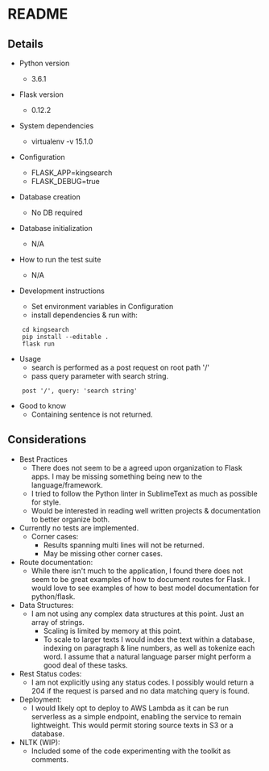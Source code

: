 # README

## Details

* Python version
    - 3.6.1

* Flask version
    - 0.12.2

* System dependencies
    - virtualenv -v 15.1.0

* Configuration
    - FLASK_APP=kingsearch
    - FLASK_DEBUG=true

* Database creation
    - No DB required

* Database initialization
    - N/A

* How to run the test suite
    - N/A

* Development instructions
    - Set environment variables in Configuration
    - install dependencies & run with:
```
    cd kingsearch
    pip install --editable .
    flask run
```

* Usage
    - search is performed as a post request on root path '/'
    - pass query parameter with search string.
```
    post '/', query: 'search string'
```

* Good to know
    - Containing sentence is not returned.


## Considerations

* Best Practices
    - There does not seem to be a agreed upon organization to Flask apps. I may be missing something being new to the language/framework.
    - I tried to follow the Python linter in SublimeText as much as possible for style.
    - Would be interested in reading well written projects & documentation to better organize both.
* Currently no tests are implemented.
    - Corner cases:
        + Results spanning multi lines will not be returned.
        + May be missing other corner cases.
* Route documentation:
    - While there isn't much to the application, I found there does not seem to be great examples of how to document routes for Flask. I would love to see examples of how to best model documentation for python/flask.
* Data Structures:
    - I am not using any complex data structures at this point. Just an array of strings.
        + Scaling is limited by memory at this point.
        + To scale to larger texts I would index the text within a database, indexing on paragraph & line numbers, as well as tokenize each word. I assume that a natural language parser might perform a good deal of these tasks.
* Rest Status codes:
    - I am not explicitly using any status codes. I possibly would return a 204 if the request is parsed and no data matching query is found.
* Deployment:
    - I would likely opt to deploy to AWS Lambda as it can be run serverless as a simple endpoint, enabling the service to remain lightweight. This would permit storing source texts in S3 or a database.
* NLTK (WIP):
    - Included some of the code experimenting with the toolkit as comments.


